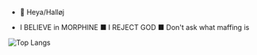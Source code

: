 - 👋 Heya/Halløj

- I BELIEVE in MORPHINE ■ I REJECT GOD ■ Don't ask what maffing is

![Top Langs](https://github-readme-stats.vercel.app/api/top-langs/?username=masahjor&theme=tokyonight)

<!---
Masahjor/Masahjor is a ✨ special ✨ repository because its `README.md` (this file) appears on your GitHub profile.
You can click the Preview link to take a look at your changes.
--->
